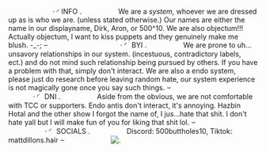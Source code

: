  
 
 
 
      
 ‧ ◜ INFO .
     We are a *system*, whoever we are dressed up as is who we are. (unless stated otherwise.) Our names are either the name in our displayname, Dirk, Aron, or 500^10. We are also objectum!!! Actually objectum, I want to kiss puppets and they genuinely make me blush. -_-; ⏖  
       
    
      
   ‧ ◜ BYI .
     We are prone to uh... unsavory relationships in our system. (incestuous, contradictory labels, ect.) and do not mind such relationship being pursued by others. If you have a problem with that, simply don't interact. We are also a endo system, please just do research before leaving random hate, our system experience is not magically gone once you say such things.  ⏖
  
  
     
    
  
   
    
  ‧ ◜ DNI .
     Aside from the obvious, we are not comfortable with TCC or supporters. Endo antis don't interact, it's annoying. Hazbin Hotal and the other show I forgot the name of, I jus...hate that shit. I don't hate yall but I will make fun of you for liking that shit lol.   ⏖ 
        
     
       
    ‧ ◜ SOCIALS .
     Discord: 500buttholes10, Tiktok: mattdillons.hair  ⏖
  
  
  
   
  
   ![.](https://file.garden/ZhFz5XtGggibKC4O/Untitled314_20241207144346.png)
